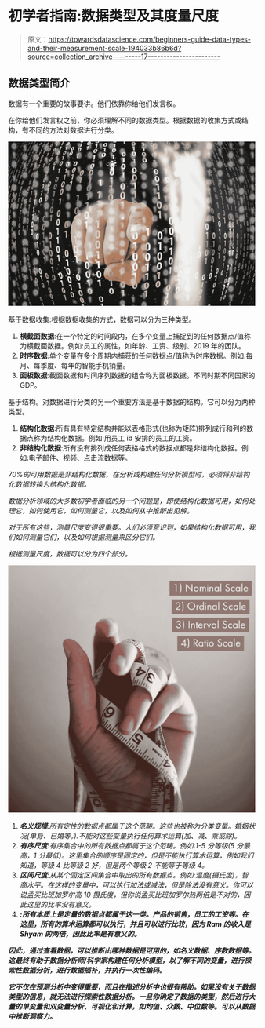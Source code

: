 # 初学者指南:数据类型及其度量尺度

> 原文：<https://towardsdatascience.com/beginners-guide-data-types-and-their-measurement-scale-194033b86b6d?source=collection_archive---------17----------------------->

## 数据类型简介

数据有一个重要的故事要讲。他们依靠你给他们发言权。

在你给他们发言权之前，你必须理解不同的数据类型。根据数据的收集方式或结构，有不同的方法对数据进行分类。

![](img/891953edf79579b3d1c1e0675b8ef5e7.png)

基于数据收集:根据数据收集的方式，数据可以分为三种类型。

1.  **横截面数据**:在一个特定的时间段内，在多个变量上捕捉到的任何数据点/值称为横截面数据。例如:员工的属性，如年龄、工资、级别、2019 年的团队。
2.  **时序数据**:单个变量在多个周期内捕获的任何数据点/值称为时序数据。例如:每月、每季度、每年的智能手机销量。
3.  **面板数据**:截面数据和时间序列数据的组合称为面板数据。不同时期不同国家的 GDP。

基于结构。对数据进行分类的另一个重要方法是基于数据的结构。它可以分为两种类型。

1.  **结构化数据**:所有具有特定结构并能以表格形式(也称为矩阵)排列成行和列的数据点称为结构化数据。例如:用员工 id 安排的员工的工资。
2.  **非结构化数据**:所有没有排列成任何表格格式的数据点都是非结构化数据。例如:电子邮件、视频、点击流数据等。

*70%的可用数据是非结构化数据，在分析或构建任何分析模型时，必须将非结构化数据转换为结构化数据。*

*数据分析领域的大多数初学者面临的另一个问题是，即使结构化数据可用，如何处理它，如何使用它，如何测量它，以及如何从中推断出见解。*

*对于所有这些，测量尺度变得很重要。人们必须意识到，如果结构化数据可用，我们如何测量它们，以及如何根据测量来区分它们。*

*根据测量尺度，数据可以分为四个部分。*

*![](img/34671254430129c4923722592838bf9a.png)*

1.  ***名义规模**:所有定性的数据点都属于这个范畴。这些也被称为分类变量。婚姻状况(单身、已婚等。).不能对这些变量执行任何算术运算(加、减、乘或除)。*
2.  ***有序尺度**:有序集合中的所有数据点都属于这个范畴。例如:1-5 分等级(5 分最高，1 分最低)。这里集合的顺序是固定的，但是不能执行算术运算，例如我们知道，等级 4 比等级 2 好，但是两个等级 2 不能等于等级 4。*
3.  ***区间尺度**:从某个固定区间集合中取出的所有数据点。例如:温度(摄氏度)，智商水平。在这样的变量中，可以执行加法或减法，但是除法没有意义。你可以说孟买比班加罗尔高 10 摄氏度，但你说孟买比班加罗尔热两倍是不对的，因此这里的比率没有意义。*
4.  ***:所有本质上是定量的数据点都属于这一类。产品的销售，员工的工资等。在这里，所有的算术运算都可以执行，并且可以进行比较，因为 Ram 的收入是 Shyam 的两倍，因此比率是有意义的。***

***因此，通过查看数据，可以推断出哪种数据是可用的，如名义数据、序数数据等。这最终有助于数据分析师/科学家构建任何分析模型，以了解不同的变量，进行探索性数据分析，进行数据插补，并执行一次性编码。***

***它不仅在预测分析中变得重要，而且在描述分析中也很有帮助。如果没有关于数据类型的信息，就无法进行探索性数据分析。一旦你确定了数据的类型，然后进行大量的单变量和双变量分析、可视化和计算，如均值、众数、中位数等。可以从数据中推断洞察力。***